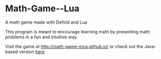 # Math-Game--Lua

A math game made with Defold and Lua

This program is meant to encourage learning math by presenting math problems in a fun and intuitive way.

Visit the game at http://math-game-mca.github.io/ or check out the Java-based version [here](https://github.com/spencerng/Math-Game)
